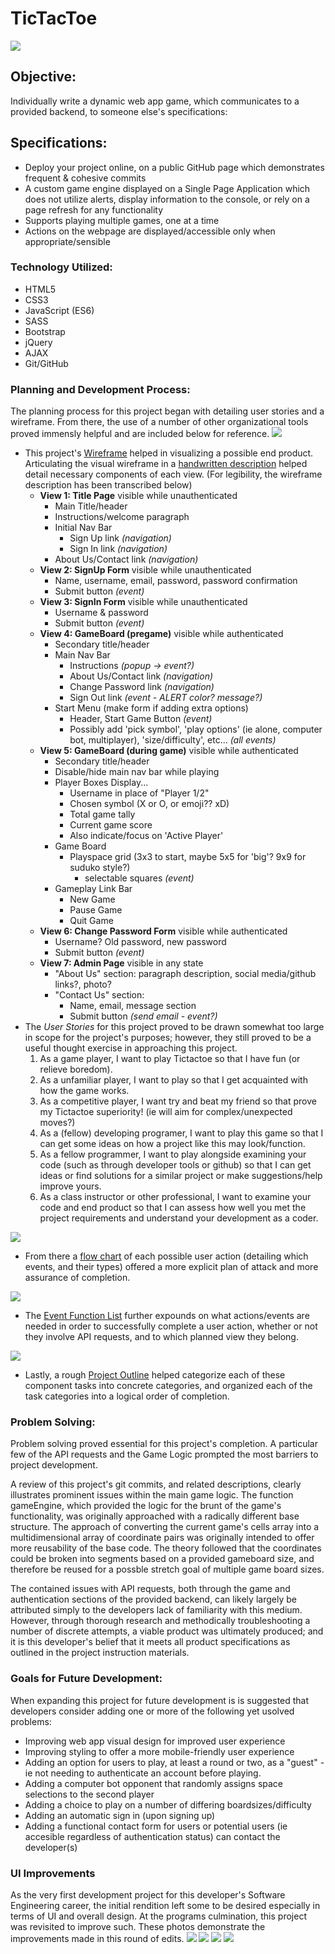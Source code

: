 # TicTacToe

![]('./public/new_gameboard.png')

## Objective:
Individually write a dynamic web app game, which communicates to a provided backend, to someone else's specifications:

## Specifications:
* Deploy your project online, on a public GitHub page which demonstrates frequent & cohesive commits
* A custom game engine displayed on a Single Page Application which does not utilize alerts, display information to the console, or rely on a page refresh for any functionality
* Supports playing multiple games, one at a time
* Actions on the webpage are displayed/accessible only when appropriate/sensible

### Technology Utilized:
* HTML5
* CSS3
* JavaScript (ES6)
* SASS
* Bootstrap
* jQuery
* AJAX
* Git/GitHub

### Planning and Development Process:
The planning process for this project began with detailing user stories and a wireframe.  From there, the use of a number of other organizational tools proved immensly helpful and are included below for reference.
![]('./public/wireframes.png')
* This project's [Wireframe](https://documentcloud.adobe.com/link/track?uri=urn%3Aaaid%3Ascds%3AUS%3A1d93b5e2-73e1-4324-a0fe-a2ca2060ac76) helped in visualizing a possible end product. Articulating the visual wireframe in a [handwritten description](https://documentcloud.adobe.com/link/track?uri=urn%3Aaaid%3Ascds%3AUS%3A9bdd5213-bd20-4aa0-9a6d-ed952558c257) helped detail necessary components of each view. (For legibility, the wireframe description has been transcribed below)
    - **View 1: Title Page** visible while unauthenticated
      - Main Title/header
      - Instructions/welcome paragraph
      - Initial Nav Bar
        - Sign Up link *(navigation)*
        - Sign In link *(navigation)*
      - About Us/Contact link *(navigation)*
    - **View 2: SignUp Form** visible while unauthenticated
      - Name, username, email, password, password confirmation
      - Submit button *(event)*
    - **View 3: SignIn Form** visible while unauthenticated
      - Username & password
      - Submit button *(event)*
    - **View 4: GameBoard (pregame)** visible while authenticated
      - Secondary title/header
      - Main Nav Bar
        - Instructions *(popup -> event?)*
        - About Us/Contact link *(navigation)*
        - Change Password link *(navigation)*
        - Sign Out link *(event - ALERT color? message?)*
      - Start Menu (make form if adding extra options)
        - Header, Start Game Button *(event)*
        - Possibly add 'pick symbol', 'play options' (ie alone, computer bot, multiplayer), 'size/difficulty', etc... *(all events)*
    - **View 5: GameBoard (during game)** visible while authenticated
      - Secondary title/header
      - Disable/hide main nav bar while playing
      - Player Boxes Display...
        - Username in place of "Player 1/2"
        - Chosen symbol (X or O, or emoji?? xD)
        - Total game tally
        - Current game score
        - Also indicate/focus on 'Active Player'
      - Game Board
        - Playspace grid (3x3 to start, maybe 5x5 for 'big'? 9x9 for suduko style?)
          - selectable squares *(event)*
      - Gameplay Link Bar
        - New Game
        - Pause Game
        - Quit Game
    - **View 6: Change Password Form** visible while authenticated
      - Username? Old password, new password
      - Submit button *(event)*
    - **View 7: Admin Page** visible in any state
      - "About Us" section: paragraph description, social media/github links?, photo?
      - "Contact Us" section:
        - Name, email, message section
        - Submit button *(send email - event?)*
* The *User Stories* for this project proved to be drawn somewhat too large in scope for the project's purposes; however, they still proved to be a useful thought exercise in approaching this project.
  1. As a game player, I want to play Tictactoe so that I have fun (or relieve boredom).
  1. As a unfamiliar player, I want to play so that I get acquainted with how the game works.
  1. As a competitive player, I want try and beat my friend so that prove my Tictactoe superiority! (ie will aim for complex/unexpected moves?)
  1. As a (fellow) developing programer, I want to play this game so that I can get some ideas on how a project like this may look/function.
  1. As a fellow programmer, I want to play alongside examining your code (such as through developer tools or github) so that I can get ideas or find solutions for a similar project or make suggestions/help improve yours.
  1. As a class instructor or other professional, I want to examine your code and end product so that I can assess how well you met the project requirements and understand your development as a coder.

![]('./public/flowchart.png')
* From there a [flow chart](https://documentcloud.adobe.com/link/track?uri=urn%3Aaaid%3Ascds%3AUS%3A8568f70c-70b5-4084-b8cf-f0fb55046fe7) of each possible user action (detailing which events, and their types) offered a more explicit plan of attack and more assurance of completion.

![]('./public/eventfunclist.png')
* The [Event Function List](https://documentcloud.adobe.com/link/track?uri=urn%3Aaaid%3Ascds%3AUS%3A9387f259-761c-4d90-9695-31e103683d16) further expounds on what actions/events are needed in order to successfully complete a user action, whether or not they involve API requests, and to which planned view they belong.

![]('./public/outline.png')
* Lastly, a rough [Project Outline](https://documentcloud.adobe.com/link/track?uri=urn%3Aaaid%3Ascds%3AUS%3A03c9067c-2eaf-46d3-a03c-a66724837c32) helped categorize each of these component tasks into concrete categories, and organized each of the task categories into a logical order of completion.

### Problem Solving:
Problem solving proved essential for this project's completion.  A particular few of the API requests and the Game Logic prompted the most barriers to project development.

A review of this project's git commits, and related descriptions, clearly illustrates prominent issues within the main game logic.  The function gameEngine, which provided the logic for the brunt of the game's functionality, was originally approached with a radically different base structure.  The approach of converting the current game's cells array into a multidimensional array of coordinate pairs was originally intended to offer more reusability of the base code.  The theory followed that the coordinates could be broken into segments based on a provided gameboard size, and therefore be reused for a possble stretch goal of multiple game board sizes.

The contained issues with API requests, both through the game and authentication sections of the provided backend, can likely largely be attributed simply to the developers lack of familiarity with this medium.  However, through thorough research and methodically troubleshooting a number of discrete attempts, a viable product was ultimately produced; and it is this developer's belief that it meets all product specifications as outlined in the project instruction materials.

### Goals for Future Development:
When expanding this project for future development is is suggested that developers consider adding one or more of the following yet usolved problems:
* Improving web app visual design for improved user experience
* Improving styling to offer a more mobile-friendly user experience
* Adding an option for users to play, at least a round or two, as a "guest" - ie not needing to authenticate an account before playing.
* Adding a computer bot opponent that randomly assigns space selections to the second player
* Adding a choice to play on a number of differing boardsizes/difficulty
* Adding an automatic sign in (upon signing up)
* Adding a functional contact form for users or potential users (ie accesible regardless of authentication status) can contact the developer(s)

### UI Improvements
As the very first development project for this developer's Software Engineering career, the initial rendition left some to be desired especially in terms of UI and overall design.  At the programs culmination, this project was revisited to improve such.  These photos demonstrate the improvements made in this round of edits.
![]('./public/old_title.png')
![]('./public/old_gameboard.png')
![]('./public/new_title.png')
![]('./public/new_gameboard.png')
